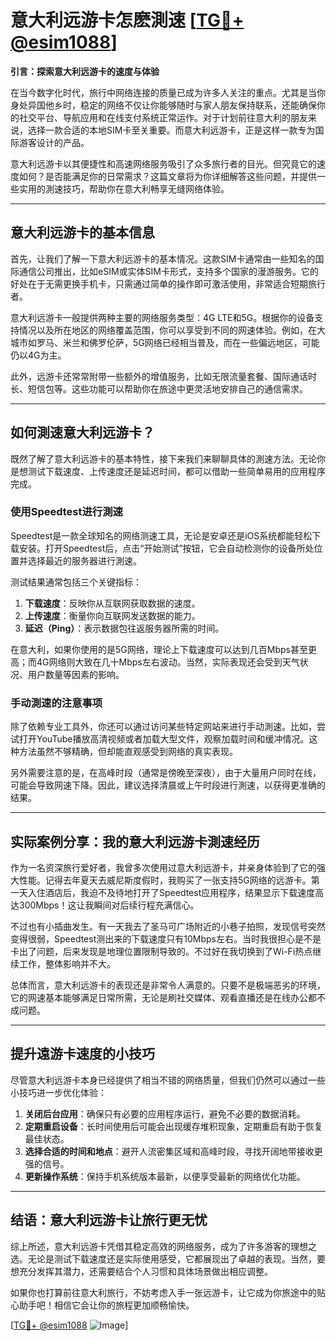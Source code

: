 # 意大利远游卡怎麽測速 [[TG💪+ @esim1088](https://t.me/s/esim1088)]

**引言：探索意大利远游卡的速度与体验**

在当今数字化时代，旅行中网络连接的质量已成为许多人关注的重点。尤其是当你身处异国他乡时，稳定的网络不仅让你能够随时与家人朋友保持联系，还能确保你的社交平台、导航应用和在线支付系统正常运作。对于计划前往意大利的朋友来说，选择一款合适的本地SIM卡至关重要。而意大利远游卡，正是这样一款专为国际游客设计的产品。

意大利远游卡以其便捷性和高速网络服务吸引了众多旅行者的目光。但究竟它的速度如何？是否能满足你的日常需求？这篇文章将为你详细解答这些问题，并提供一些实用的測速技巧，帮助你在意大利畅享无缝网络体验。

---

## 意大利远游卡的基本信息

首先，让我们了解一下意大利远游卡的基本情况。这款SIM卡通常由一些知名的国际通信公司推出，比如eSIM或实体SIM卡形式，支持多个国家的漫游服务。它的好处在于无需更换手机卡，只需通过简单的操作即可激活使用，非常适合短期旅行者。

意大利远游卡一般提供两种主要的网络服务类型：4G LTE和5G。根据你的设备支持情况以及所在地区的网络覆盖范围，你可以享受到不同的网速体验。例如，在大城市如罗马、米兰和佛罗伦萨，5G网络已经相当普及，而在一些偏远地区，可能仍以4G为主。

此外，远游卡还常常附带一些额外的增值服务，比如无限流量套餐、国际通话时长、短信包等。这些功能可以帮助你在旅途中更灵活地安排自己的通信需求。

---

## 如何測速意大利远游卡？

既然了解了意大利远游卡的基本特性，接下来我们来聊聊具体的測速方法。无论你是想测试下载速度、上传速度还是延迟时间，都可以借助一些简单易用的应用程序完成。

### **使用Speedtest进行測速**

Speedtest是一款全球知名的网络测速工具，无论是安卓还是iOS系统都能轻松下载安装。打开Speedtest后，点击“开始测试”按钮，它会自动检测你的设备所处位置并选择最近的服务器进行測速。

测试结果通常包括三个关键指标：
1. **下载速度**：反映你从互联网获取数据的速度。
2. **上传速度**：衡量你向互联网发送数据的能力。
3. **延迟（Ping）**：表示数据包往返服务器所需的时间。

在意大利，如果你使用的是5G网络，理论上下载速度可以达到几百Mbps甚至更高；而4G网络则大致在几十Mbps左右波动。当然，实际表现还会受到天气状况、用户数量等因素的影响。

### **手动測速的注意事项**

除了依赖专业工具外，你还可以通过访问某些特定网站来进行手动測速。比如，尝试打开YouTube播放高清视频或者加载大型文件，观察加载时间和缓冲情况。这种方法虽然不够精确，但却能直观感受到网络的真实表现。

另外需要注意的是，在高峰时段（通常是傍晚至深夜），由于大量用户同时在线，可能会导致网速下降。因此，建议选择清晨或上午时段进行測速，以获得更准确的结果。

---

## 实际案例分享：我的意大利远游卡測速经历

作为一名资深旅行爱好者，我曾多次使用过意大利远游卡，并亲身体验到了它的强大性能。记得去年夏天去威尼斯度假时，我购买了一张支持5G网络的远游卡。第一天入住酒店后，我迫不及待地打开了Speedtest应用程序，结果显示下载速度高达300Mbps！这让我瞬间对后续行程充满信心。

不过也有小插曲发生。有一天我去了圣马可广场附近的小巷子拍照，发现信号突然变得很弱，Speedtest测出来的下载速度只有10Mbps左右。当时我很担心是不是卡出了问题，后来发现是地理位置限制导致的。不过好在我切换到了Wi-Fi热点继续工作，整体影响并不大。

总体而言，意大利远游卡的表现还是非常令人满意的。只要不是极端恶劣的环境，它的网速基本能够满足日常所需，无论是刷社交媒体、观看直播还是在线办公都不成问题。

---

## 提升遠游卡速度的小技巧

尽管意大利远游卡本身已经提供了相当不错的网络质量，但我们仍然可以通过一些小技巧进一步优化体验：

1. **关闭后台应用**：确保只有必要的应用程序运行，避免不必要的数据消耗。
2. **定期重启设备**：长时间使用后可能会出现缓存堆积现象，定期重启有助于恢复最佳状态。
3. **选择合适的时间和地点**：避开人流密集区域和高峰时段，寻找开阔地带接收更强的信号。
4. **更新操作系统**：保持手机系统版本最新，以便享受最新的网络优化功能。

---

## 结语：意大利远游卡让旅行更无忧

综上所述，意大利远游卡凭借其稳定高效的网络服务，成为了许多游客的理想之选。无论是测试下载速度还是实际使用感受，它都展现出了卓越的表现。当然，要想充分发挥其潜力，还需要结合个人习惯和具体场景做出相应调整。

如果你也打算前往意大利旅行，不妨考虑入手一张远游卡，让它成为你旅途中的贴心助手吧！相信它会让你的旅程更加顺畅愉快。

[[TG💪+ @esim1088](https://t.me/s/esim1088) ![Image](https://i.postimg.cc/4NQfJmqS/Snipaste-2025-05-13-00-14-12.png)]